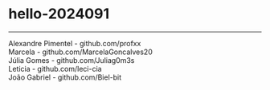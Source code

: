 # hello-2024091
------------------
Alexandre Pimentel - github.com/profxx
<br>
Marcela - github.com/MarcelaGoncalves20
<br>
Júlia Gomes - github.com/Juliag0m3s
<br>
Leticia - github.com/leci-cia
<br>
João Gabriel - github.com/Biel-bit
